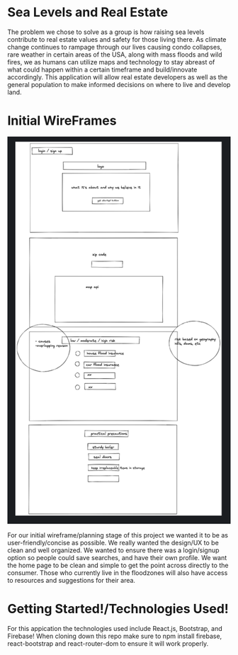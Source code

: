 # Sea Levels and Real Estate

The problem we chose to solve as a group is how raising sea levels contribute to real estate values and safety for those living there. As climate change continues to rampage through our lives causing condo collapses, rare weather in certain areas of the USA, along with mass floods and wild fires, we as humans can utilize maps and technology to stay abreast of what could happen within a certain timeframe and build/innovate accordingly. This application will allow real estate developers as well as the general population to make informed decisions on where to live and develop land. 

# Initial WireFrames

 ![First Wireframe](https://github.com/ariellekatherine92/product-club-front-end/blob/main/images/product-club-wireframe.png?raw=true) 

For our initial wireframe/planning stage of this project we wanted it to be as user-friendly/concise as possible. We really wanted the design/UX to be clean and well organized. We wanted to ensure there was a login/signup option so people could save searches, and have their own profile. We want the home page to be clean and simple to get the point across directly to the consumer. Those who currently live in the floodzones will also have access to resources and suggestions for their area. 

# Getting Started!/Technologies Used! 

For this appication the technologies used include React.js, Bootstrap, and Firebase! When cloning down this repo make sure to npm install firebase, react-bootstrap and react-router-dom to ensure it will work properly. 
